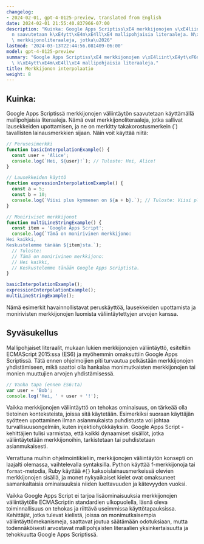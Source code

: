 ```yaml
---
changelog:
- 2024-02-01, gpt-4-0125-preview, translated from English
date: 2024-02-01 21:55:40.837966-07:00
description: "Kuinka: Google Apps Scriptiss\xE4 merkkijonojen v\xE4liint\xE4yt\xF6\
  n saavutetaan k\xE4ytt\xE4m\xE4ll\xE4 mallipohjaisia literaaleja. N\xE4m\xE4 ovat\
  \ merkkijonoliteraaleja, jotka\u2026"
lastmod: '2024-03-13T22:44:56.081409-06:00'
model: gpt-4-0125-preview
summary: "Google Apps Scriptiss\xE4 merkkijonojen v\xE4liint\xE4yt\xF6n saavutetaan\
  \ k\xE4ytt\xE4m\xE4ll\xE4 mallipohjaisia literaaleja."
title: Merkkijonon interpolaatio
weight: 8
---
```


## Kuinka:
Google Apps Scriptissä merkkijonojen väliintäytön saavutetaan käyttämällä mallipohjaisia literaaleja. Nämä ovat merkkijonoliteraaleja, jotka sallivat lausekkeiden upottamisen, ja ne on merkitty takakorostusmerkein (\`) tavallisten lainausmerkkien sijaan. Näin voit käyttää niitä:

```javascript
// Perusesimerkki
function basicInterpolationExample() {
  const user = 'Alice';
  console.log(`Hei, ${user}!`); // Tuloste: Hei, Alice!
}

// Lausekkeiden käyttö
function expressionInterpolationExample() {
  const a = 5;
  const b = 10;
  console.log(`Viisi plus kymmenen on ${a + b}.`); // Tuloste: Viisi plus kymmenen on 15.
}

// Moniriviset merkkijonot
function multiLineStringExample() {
  const item = 'Google Apps Script';
  console.log(`Tämä on monirivinen merkkijono:
Hei kaikki,
Keskustelemme tänään ${item}sta.`);
  // Tuloste:
  // Tämä on monirivinen merkkijono:
  // Hei kaikki,
  // Keskustelemme tänään Google Apps Scriptista.
}

basicInterpolationExample();
expressionInterpolationExample();
multiLineStringExample();
```

Nämä esimerkit havainnollistavat peruskäyttöä, lausekkeiden upottamista ja monirivisten merkkijonojen luomista väliintäytettyjen arvojen kanssa.

## Syväsukellus
Mallipohjaiset literaalit, mukaan lukien merkkijonojen väliintäyttö, esiteltiin ECMAScript 2015:ssa (ES6) ja myöhemmin omaksuttiin Google Apps Scriptissä. Tätä ennen ohjelmoijien piti turvautua pelkästään merkkijonojen yhdistämiseen, mikä saattoi olla hankalaa monimutkaisten merkkijonojen tai monien muuttujien arvojen yhdistämisessä.

```javascript
// Vanha tapa (ennen ES6:ta)
var user = 'Bob';
console.log('Hei, ' + user + '!');
```

Vaikka merkkijonojen väliintäyttö on tehokas ominaisuus, on tärkeää olla tietoinen konteksteista, joissa sitä käytetään. Esimerkiksi suoraan käyttäjän syötteen upottaminen ilman asianmukaista puhdistusta voi johtaa turvallisuusongelmiin, kuten injektiohyökkäyksiin. Google Apps Script -kehittäjien tulisi varmistaa, että kaikki dynaamiset sisällöt, jotka väliintäytetään merkkijonoihin, tarkistetaan tai puhdistetaan asianmukaisesti.

Verrattuna muihin ohjelmointikieliin, merkkijonojen väliintäytön konsepti on laajalti olemassa, vaihtelevalla syntaksilla. Python käyttää f-merkkijonoja tai `format`-metodia, Ruby käyttää `#{}` kaksoislainausmerkeissä olevien merkkijonojen sisällä, ja monet nykyaikaiset kielet ovat omaksuneet samankaltaisia ominaisuuksia niiden luettavuuden ja kätevyyden vuoksi.

Vaikka Google Apps Script ei tarjoa lisäominaisuuksia merkkijonojen väliintäytölle ECMAScriptin standardien ulkopuolella, läsnä oleva toiminnallisuus on tehokas ja riittävä useimmissa käyttötapauksissa. Kehittäjät, jotka tulevat kielistä, joissa on monimutkaisempia väliintäyttömekanismeja, saattavat joutua säätämään odotuksiaan, mutta todennäköisesti arvostavat mallipohjaisten literaalien yksinkertaisuutta ja tehokkuutta Google Apps Scriptissä.
